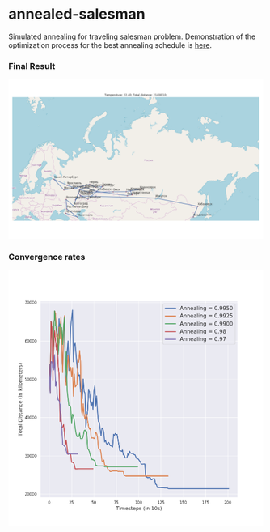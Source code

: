 # annealed-salesman
Simulated annealing for traveling salesman problem. Demonstration of the optimization process for the best annealing schedule is [here](https://www.youtube.com/watch?v=S13OZp6tMxE).

### Final Result
![final result](https://github.com/vkurenkov/annealed-salesman/blob/master/imgs/final_result.png)

### Convergence rates
![annealing rates](https://github.com/vkurenkov/annealed-salesman/blob/master/imgs/annealing_rates.png)
